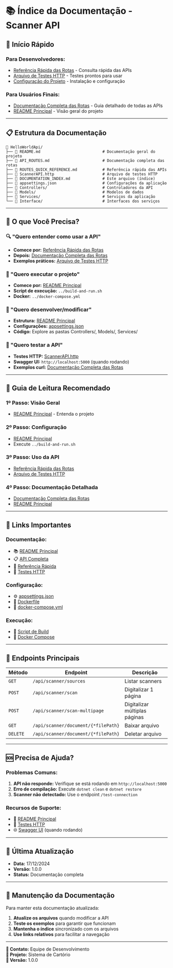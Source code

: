 # 📚 Índice da Documentação - Scanner API

## 🚀 **Início Rápido**

### **Para Desenvolvedores:**

- [Referência Rápida das Rotas](ROUTES_QUICK_REFERENCE.md) - Consulta rápida das APIs
- [Arquivo de Testes HTTP](ScannerAPI.http) - Testes prontos para usar
- [Configuração do Projeto](README.md) - Instalação e configuração

### **Para Usuários Finais:**

- [Documentação Completa das Rotas](API_ROUTES.md) - Guia detalhado de todas as APIs
- [README Principal](../../README.md) - Visão geral do projeto

---

## 📋 **Estrutura da Documentação**

```
📁 HelloWorldApi/
├── 📄 README.md                           # Documentação geral do projeto
├── 📄 API_ROUTES.md                       # Documentação completa das rotas
├── 📄 ROUTES_QUICK_REFERENCE.md           # Referência rápida das APIs
├── 📄 ScannerAPI.http                     # Arquivo de testes HTTP
├── 📄 DOCUMENTATION_INDEX.md              # Este arquivo (índice)
├── 📄 appsettings.json                    # Configurações da aplicação
├── 📁 Controllers/                        # Controladores da API
├── 📁 Models/                             # Modelos de dados
├── 📁 Services/                           # Serviços da aplicação
└── 📁 Interface/                          # Interfaces dos serviços
```

---

## 🎯 **O que Você Precisa?**

### **🔍 "Quero entender como usar a API"**

- **Comece por:** [Referência Rápida das Rotas](ROUTES_QUICK_REFERENCE.md)
- **Depois:** [Documentação Completa das Rotas](API_ROUTES.md)
- **Exemplos práticos:** [Arquivo de Testes HTTP](ScannerAPI.http)

### **🚀 "Quero executar o projeto"**

- **Comece por:** [README Principal](../../README.md)
- **Script de execução:** `../build-and-run.sh`
- **Docker:** `../docker-compose.yml`

### **🔧 "Quero desenvolver/modificar"**

- **Estrutura:** [README Principal](../../README.md)
- **Configurações:** [appsettings.json](appsettings.json)
- **Código:** Explore as pastas Controllers/, Models/, Services/

### **🧪 "Quero testar a API"**

- **Testes HTTP:** [ScannerAPI.http](ScannerAPI.http)
- **Swagger UI:** `http://localhost:5000` (quando rodando)
- **Exemplos curl:** [Documentação Completa das Rotas](API_ROUTES.md)

---

## 📖 **Guia de Leitura Recomendado**

### **1º Passo: Visão Geral**

- [README Principal](../../README.md) - Entenda o projeto

### **2º Passo: Configuração**

- [README Principal](../../README.md#instalação-e-configuração)
- Execute `../build-and-run.sh`

### **3º Passo: Uso da API**

- [Referência Rápida das Rotas](ROUTES_QUICK_REFERENCE.md)
- [Arquivo de Testes HTTP](ScannerAPI.http)

### **4º Passo: Documentação Detalhada**

- [Documentação Completa das Rotas](API_ROUTES.md)
- [README Principal](../../README.md#desenvolvimento)

---

## 🔗 **Links Importantes**

### **Documentação:**

- 📚 [README Principal](../../README.md)
- 📋 [API Completa](API_ROUTES.md)
- 🚀 [Referência Rápida](ROUTES_QUICK_REFERENCE.md)
- 🧪 [Testes HTTP](ScannerAPI.http)

### **Configuração:**

- ⚙️ [appsettings.json](appsettings.json)
- 🐳 [Dockerfile](Dockerfile)
- 🚀 [docker-compose.yml](../../docker-compose.yml)

### **Execução:**

- 🚀 [Script de Build](../../build-and-run.sh)
- 🐳 [Docker Compose](../../docker-compose.yml)

---

## 📱 **Endpoints Principais**

| Método   | Endpoint                            | Descrição                     |
| -------- | ----------------------------------- | ----------------------------- |
| `GET`    | `/api/scanner/sources`              | Listar scanners               |
| `POST`   | `/api/scanner/scan`                 | Digitalizar 1 página          |
| `POST`   | `/api/scanner/scan-multipage`       | Digitalizar múltiplas páginas |
| `GET`    | `/api/scanner/document/{*filePath}` | Baixar arquivo                |
| `DELETE` | `/api/scanner/document/{*filePath}` | Deletar arquivo               |

---

## 🆘 **Precisa de Ajuda?**

### **Problemas Comuns:**

1. **API não responde:** Verifique se está rodando em `http://localhost:5000`
2. **Erro de compilação:** Execute `dotnet clean` e `dotnet restore`
3. **Scanner não detectado:** Use o endpoint `/test-connection`

### **Recursos de Suporte:**

- 📖 [README Principal](../../README.md#troubleshooting)
- 🧪 [Testes HTTP](ScannerAPI.http)
- 🌐 [Swagger UI](http://localhost:5000) (quando rodando)

---

## 📅 **Última Atualização**

- **Data:** 17/12/2024
- **Versão:** 1.0.0
- **Status:** Documentação completa

---

## 🔄 **Manutenção da Documentação**

Para manter esta documentação atualizada:

1. **Atualize os arquivos** quando modificar a API
2. **Teste os exemplos** para garantir que funcionam
3. **Mantenha o índice** sincronizado com os arquivos
4. **Use links relativos** para facilitar a navegação

---

**📧 Contato:** Equipe de Desenvolvimento  
**🏢 Projeto:** Sistema de Cartório  
**📅 Versão:** 1.0.0
